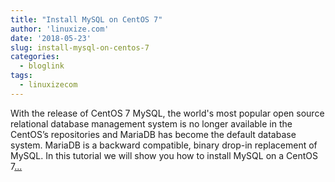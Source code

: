 ```yaml
---
title: "Install MySQL on CentOS 7"
author: 'linuxize.com'
date: '2018-05-23'
slug: install-mysql-on-centos-7
categories:
  - bloglink
tags:
  - linuxizecom
---
```


With the release of CentOS 7 MySQL, the world's most popular open source relational database management system is no longer available in the CentOS’s repositories and MariaDB has become the default database system. MariaDB is a backward compatible, binary drop-in replacement of MySQL. In this tutorial we will show you how to install MySQL on a CentOS 7[... <i class="fas fa-external-link-alt"></i>](https://linuxize.com/post/install-mysql-on-centos-7/)

